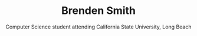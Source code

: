 # <div align="center">Brenden Smith</div>
<div align="center">Computer Science student attending California State University, Long Beach</div>
